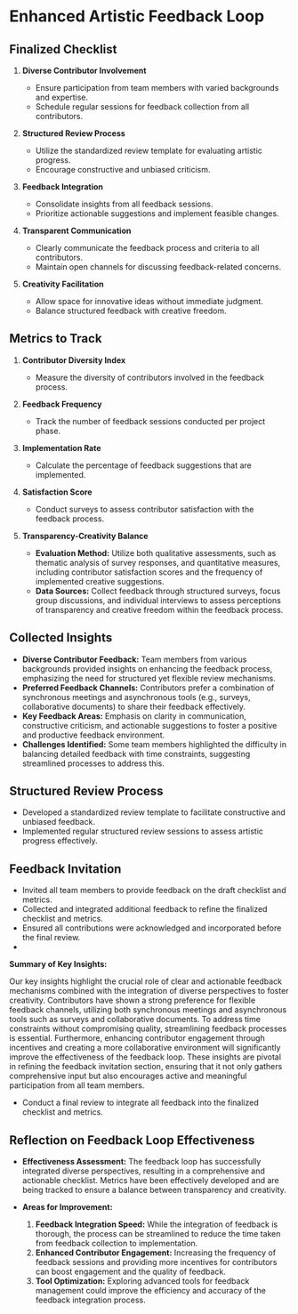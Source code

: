 

# Enhanced Artistic Feedback Loop

## Finalized Checklist

1. **Diverse Contributor Involvement**
   - Ensure participation from team members with varied backgrounds and expertise.
   - Schedule regular sessions for feedback collection from all contributors.

2. **Structured Review Process**
   - Utilize the standardized review template for evaluating artistic progress.
   - Encourage constructive and unbiased criticism.

3. **Feedback Integration**
   - Consolidate insights from all feedback sessions.
   - Prioritize actionable suggestions and implement feasible changes.

4. **Transparent Communication**
   - Clearly communicate the feedback process and criteria to all contributors.
   - Maintain open channels for discussing feedback-related concerns.

5. **Creativity Facilitation**
   - Allow space for innovative ideas without immediate judgment.
   - Balance structured feedback with creative freedom.

## Metrics to Track

1. **Contributor Diversity Index**
   - Measure the diversity of contributors involved in the feedback process.

2. **Feedback Frequency**
   - Track the number of feedback sessions conducted per project phase.

3. **Implementation Rate**
   - Calculate the percentage of feedback suggestions that are implemented.

4. **Satisfaction Score**
   - Conduct surveys to assess contributor satisfaction with the feedback process.

5. **Transparency-Creativity Balance**
   - **Evaluation Method:** Utilize both qualitative assessments, such as thematic analysis of survey responses, and quantitative measures, including contributor satisfaction scores and the frequency of implemented creative suggestions.
   - **Data Sources:** Collect feedback through structured surveys, focus group discussions, and individual interviews to assess perceptions of transparency and creative freedom within the feedback process.

## Collected Insights

- **Diverse Contributor Feedback:** Team members from various backgrounds provided insights on enhancing the feedback process, emphasizing the need for structured yet flexible review mechanisms.
- **Preferred Feedback Channels:** Contributors prefer a combination of synchronous meetings and asynchronous tools (e.g., surveys, collaborative documents) to share their feedback effectively.
- **Key Feedback Areas:** Emphasis on clarity in communication, constructive criticism, and actionable suggestions to foster a positive and productive feedback environment.
- **Challenges Identified:** Some team members highlighted the difficulty in balancing detailed feedback with time constraints, suggesting streamlined processes to address this.

## Structured Review Process

- Developed a standardized review template to facilitate constructive and unbiased feedback.
- Implemented regular structured review sessions to assess artistic progress effectively.

## Feedback Invitation

- Invited all team members to provide feedback on the draft checklist and metrics.
- Collected and integrated additional feedback to refine the finalized checklist and metrics.
- Ensured all contributions were acknowledged and incorporated before the final review.
- 
  
  **Summary of Key Insights:**

Our key insights highlight the crucial role of clear and actionable feedback mechanisms combined with the integration of diverse perspectives to foster creativity. Contributors have shown a strong preference for flexible feedback channels, utilizing both synchronous meetings and asynchronous tools such as surveys and collaborative documents. To address time constraints without compromising quality, streamlining feedback processes is essential. Furthermore, enhancing contributor engagement through incentives and creating a more collaborative environment will significantly improve the effectiveness of the feedback loop. These insights are pivotal in refining the feedback invitation section, ensuring that it not only gathers comprehensive input but also encourages active and meaningful participation from all team members.

    
- Conduct a final review to integrate all feedback into the finalized checklist and metrics.

## Reflection on Feedback Loop Effectiveness

- **Effectiveness Assessment:** The feedback loop has successfully integrated diverse perspectives, resulting in a comprehensive and actionable checklist. Metrics have been effectively developed and are being tracked to ensure a balance between transparency and creativity.

- **Areas for Improvement:**
  1. **Feedback Integration Speed:** While the integration of feedback is thorough, the process can be streamlined to reduce the time taken from feedback collection to implementation.
  2. **Enhanced Contributor Engagement:** Increasing the frequency of feedback sessions and providing more incentives for contributors can boost engagement and the quality of feedback.
  3. **Tool Optimization:** Exploring advanced tools for feedback management could improve the efficiency and accuracy of the feedback integration process.